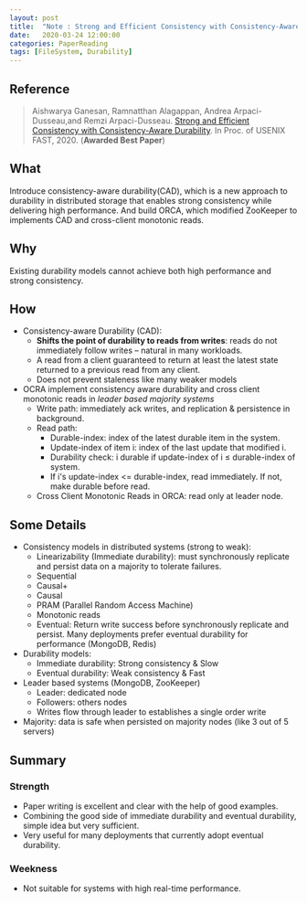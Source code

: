 ```yaml
---
layout: post
title:  "Note : Strong and Efficient Consistency with Consistency-Aware Durability"
date:   2020-03-24 12:00:00
categories: PaperReading
tags: [FileSystem, Durability]
---
```


## Reference

> Aishwarya Ganesan, Ramnatthan Alagappan, Andrea Arpaci-Dusseau,and Remzi Arpaci-Dusseau. [Strong and Efficient Consistency with Consistency-Aware Durability](https://www.usenix.org/system/files/fast20-ganesan.pdf). In Proc. of USENIX FAST, 2020. (**Awarded Best Paper**)

## What

Introduce consistency-aware durability(CAD), which is a new approach to durability in distributed storage that enables strong consistency while delivering high performance. And build ORCA, which modified ZooKeeper to implements CAD and cross-client monotonic reads.

<!-- more -->

## Why

Existing durability models cannot achieve both high performance and strong consistency.

## How

* Consistency-aware Durability (CAD):
    * **Shifts the point of durability to reads from writes**: reads do not immediately follow writes – natural in many workloads.
    * A read from a client guaranteed to return at least the latest state returned to a previous read from any client.
    * Does not prevent staleness like many weaker models
* OCRA implement consistency aware durability and cross client monotonic reads in *leader based majority systems*
    * Write path: immediately ack writes, and replication & persistence in background.
    * Read path:
        * Durable-index: index of the latest durable item in the system.
        * Update-index of item i: index of the last update that modified i.
        * Durability check: i durable if update-index of i ≤ durable-index of system.
        * If i's update-index <= durable-index, read immediately. If not, make durable before read.
    * Cross Client Monotonic Reads in ORCA: read only at leader node.

## Some Details

* Consistency models in distributed systems (strong to weak):
    * Linearizability (Immediate durability): must synchronously replicate and persist data on a majority to tolerate failures.
    * Sequential
    * Causal+
    * Causal
    * PRAM (Parallel Random Access Machine)
    * Monotonic reads
    * Eventual: Return write success before synchronously replicate and persist. Many deployments prefer eventual durability for performance (MongoDB, Redis)
* Durability models:
    * Immediate durability: Strong consistency & Slow
    * Eventual durability: Weak consistency & Fast
* Leader based systems (MongoDB, ZooKeeper)
    * Leader: dedicated node
    * Followers: others nodes
    * Writes flow through leader to establishes a single order write
* Majority: data is safe when persisted on majority nodes (like 3 out of 5 servers)


## Summary

### Strength

* Paper writing is excellent and clear with the help of good examples.
* Combining the good side of immediate durability and eventual durability, simple idea but very sufficient.
* Very useful for many deployments that currently adopt eventual durability.

### Weekness

* Not suitable for systems with high real-time performance.